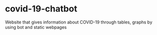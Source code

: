 # covid-19-chatbot
Website that gives information about COVID-19 through tables, graphs by using bot and static webpages

